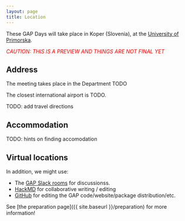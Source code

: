 ```yaml
---
layout: page
title: Location
---
```

These GAP Days will take place in Koper (Slovenia),
at the [University of Primorska](https://www.upr.si/).

<p style="color:red; font-style: italic;">CAUTION: THIS IS A PREVIEW AND THINGS ARE NOT FINAL YET</p>

## Address

The meeting takes place in the Department TODO
<!-- 

of Mathematics and Data Science, which is located in Building G, sixth floor, on the [Main Campus of the Vrije Universiteit Brussel](https://www.vub.be/en/about-vub/faculties-institutes-and-campuses/our-campuses/vub-main-campus-brussels):

Pleinlaan 2<br>
B--1050 Brussel<br>
Belgium

The conference room will be lecture room 6G.52. This room is equipped with blackboard and beamer with hdmi connection. Coffee breaks will be held in room 6G.60. Furthermore, three smaller breakout rooms are available for the conference in the department as well. 
 -->

<!-- 

[University website with travel suggestions.](https://rptu.de/en/routes-and-means-of-transport).

 48 in floor 4 (which is the second above ground...)
- room 436: main room
- room 419: secondary room
- room 430: office of Max Horn
- online / hybrid: [Gather.town meeting room](https://app.gather.town/app/8v9jQV7Yeftv5bz1/GAPDays)
-->

The closest international airport is TODO.

TODO: add travel directions

## Accommodation

TODO: hints on finding accomodation


<!-- 
## Restaurants

TODO: recommend some restaurants
-->


## Virtual locations

In addition, we might use:
- The [GAP Slack rooms](https://gap-system.org/slack) for discussionss.
- [HackMD](https://hackmd.io) for collaborative writing / editing
- [GitHub](https://github.com) for editing the GAP code/website/package distribution/etc.

See [the preparation page]({{ site.baseurl }}/preparation) for more information!
